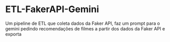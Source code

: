 # ETL-FakerAPI-Gemini
Um pipeline de ETL que coleta dados da Faker API, faz um prompt para o gemini pedindo recomendações de filmes a partir dos dados da Faker API e exporta
